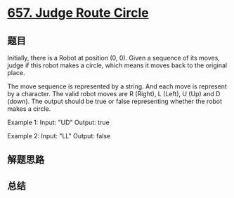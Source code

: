 # [657. Judge Route Circle](https://leetcode.com/problems/judge-route-circle/)

## 题目

        
Initially, there is a Robot at position (0, 0). Given a sequence of its moves, judge if this robot makes a circle, which means it moves back to the original place. 



The move sequence is represented by a string. And each move is represent by a character. The valid robot moves are R (Right), L (Left), U (Up) and D (down). The output should be true or false representing whether the robot makes a circle.


Example 1:
Input: "UD"
Output: true



Example 2:
Input: "LL"
Output: false


      

## 解题思路


## 总结


